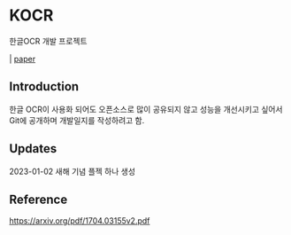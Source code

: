 # KOCR
한글OCR 개발 프로젝트

| [paper](document/)

## Introduction
한글 OCR이 사용화 되어도 오픈소스로 많이 공유되지 않고 성능을 개선시키고 싶어서 Git에 공개하며 개발일지를 작성하려고 함.

## Updates
2023-01-02 새해 기념 플젝 하나 생성

## Reference
https://arxiv.org/pdf/1704.03155v2.pdf
